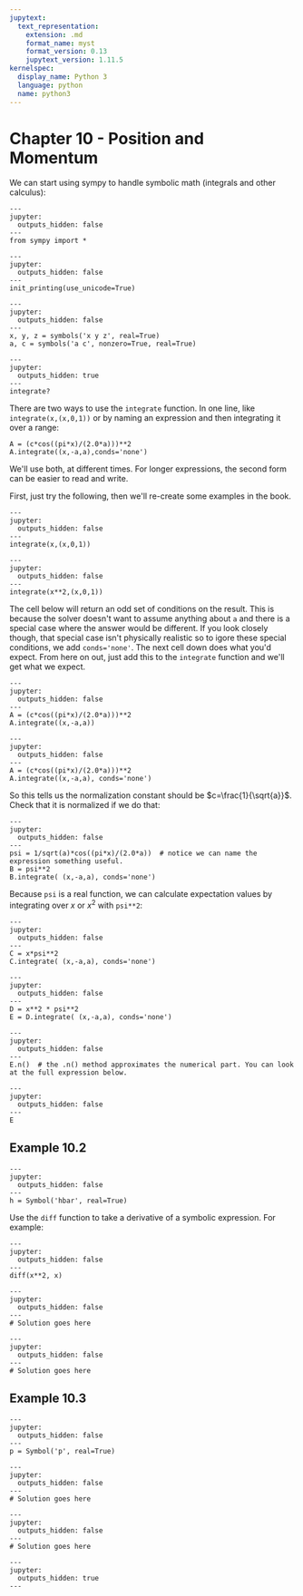 ```yaml
---
jupytext:
  text_representation:
    extension: .md
    format_name: myst
    format_version: 0.13
    jupytext_version: 1.11.5
kernelspec:
  display_name: Python 3
  language: python
  name: python3
---
```


# Chapter 10 - Position and Momentum
We can start using sympy to handle symbolic math (integrals and other calculus):

```{code-cell} ipython3
---
jupyter:
  outputs_hidden: false
---
from sympy import *
```

```{code-cell} ipython3
---
jupyter:
  outputs_hidden: false
---
init_printing(use_unicode=True)
```

```{code-cell} ipython3
---
jupyter:
  outputs_hidden: false
---
x, y, z = symbols('x y z', real=True)
a, c = symbols('a c', nonzero=True, real=True)
```

```{code-cell} ipython3
---
jupyter:
  outputs_hidden: true
---
integrate?
```

There are two ways to use the `integrate` function. In one line, like `integrate(x,(x,0,1))` or by naming an expression and then integrating it over a range:

```
A = (c*cos((pi*x)/(2.0*a)))**2
A.integrate((x,-a,a),conds='none')
```

We'll use both, at different times. For longer expressions, the second form can be easier to read and write.

First, just try the following, then we'll re-create some examples in the book.

```{code-cell} ipython3
---
jupyter:
  outputs_hidden: false
---
integrate(x,(x,0,1))
```

```{code-cell} ipython3
---
jupyter:
  outputs_hidden: false
---
integrate(x**2,(x,0,1))
```

The cell below will return an odd set of conditions on the result. This is because the solver doesn't want to assume anything about `a` and there is a special case where the answer would be different. If you look closely though, that special case isn't physically realistic so to igore these special conditions, we add `conds='none'`. The next cell down does what you'd expect. From here on out, just add this to the `integrate` function and we'll get what we expect.

```{code-cell} ipython3
---
jupyter:
  outputs_hidden: false
---
A = (c*cos((pi*x)/(2.0*a)))**2
A.integrate((x,-a,a))
```

```{code-cell} ipython3
---
jupyter:
  outputs_hidden: false
---
A = (c*cos((pi*x)/(2.0*a)))**2
A.integrate((x,-a,a), conds='none')
```

So this tells us the normalization constant should be $c=\frac{1}{\sqrt{a}}$. Check that it is normalized if we do that:

```{code-cell} ipython3
---
jupyter:
  outputs_hidden: false
---
psi = 1/sqrt(a)*cos((pi*x)/(2.0*a))  # notice we can name the expression something useful.
B = psi**2
B.integrate( (x,-a,a), conds='none')
```

Because `psi` is a real function, we can calculate expectation values by integrating over $x$ or $x^2$ with `psi**2`:

```{code-cell} ipython3
---
jupyter:
  outputs_hidden: false
---
C = x*psi**2
C.integrate( (x,-a,a), conds='none')
```

```{code-cell} ipython3
---
jupyter:
  outputs_hidden: false
---
D = x**2 * psi**2
E = D.integrate( (x,-a,a), conds='none')
```

```{code-cell} ipython3
---
jupyter:
  outputs_hidden: false
---
E.n()  # the .n() method approximates the numerical part. You can look at the full expression below.
```

```{code-cell} ipython3
---
jupyter:
  outputs_hidden: false
---
E
```

## Example 10.2

```{code-cell} ipython3
---
jupyter:
  outputs_hidden: false
---
h = Symbol('hbar', real=True)
```

Use the `diff` function to take a derivative of a symbolic expression. For example:

```{code-cell} ipython3
---
jupyter:
  outputs_hidden: false
---
diff(x**2, x)
```

```{code-cell} ipython3
---
jupyter:
  outputs_hidden: false
---
# Solution goes here
```

```{code-cell} ipython3
---
jupyter:
  outputs_hidden: false
---
# Solution goes here
```

## Example 10.3

```{code-cell} ipython3
---
jupyter:
  outputs_hidden: false
---
p = Symbol('p', real=True) 
```

```{code-cell} ipython3
---
jupyter:
  outputs_hidden: false
---
# Solution goes here
```

```{code-cell} ipython3
---
jupyter:
  outputs_hidden: false
---
# Solution goes here
```

```{code-cell} ipython3
---
jupyter:
  outputs_hidden: true
---

```

